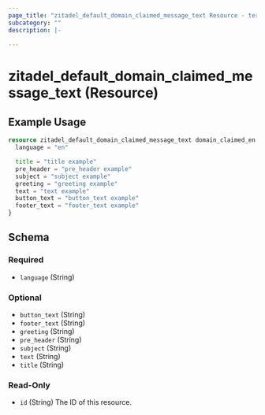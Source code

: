 ```yaml
---
page_title: "zitadel_default_domain_claimed_message_text Resource - terraform-provider-zitadel"
subcategory: ""
description: |-
  
---
```


# zitadel_default_domain_claimed_message_text (Resource)



## Example Usage

```terraform
resource zitadel_default_domain_claimed_message_text domain_claimed_en {
  language = "en"

  title = "title example"
  pre_header = "pre_header example"
  subject = "subject example"
  greeting = "greeting example"
  text = "text example"
  button_text = "button_text example"
  footer_text = "footer_text example"
}
```

<!-- schema generated by tfplugindocs -->
## Schema

### Required

- `language` (String)

### Optional

- `button_text` (String)
- `footer_text` (String)
- `greeting` (String)
- `pre_header` (String)
- `subject` (String)
- `text` (String)
- `title` (String)

### Read-Only

- `id` (String) The ID of this resource.